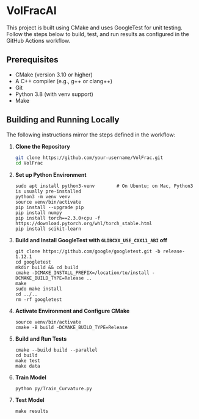 # VolFracAI

This project is built using CMake and uses GoogleTest for unit testing. Follow the steps below to build, test, and run results as configured in the GitHub Actions workflow.

## Prerequisites

- CMake (version 3.10 or higher)
- A C++ compiler (e.g., g++ or clang++)
- Git
- Python 3.8 (with venv support)
- Make

## Building and Running Locally

The following instructions mirror the steps defined in the workflow:

1. **Clone the Repository**

   ```bash
   git clone https://github.com/your-username/VolFrac.git
   cd VolFrac
   ```

2. **Set up Python Environment**
    ```
    sudo apt install python3-venv        # On Ubuntu; on Mac, Python3 is usually pre-installed
    python3 -m venv venv
    source venv/bin/activate
    pip install --upgrade pip
    pip install numpy
    pip install torch==2.3.0+cpu -f https://download.pytorch.org/whl/torch_stable.html
    pip install scikit-learn
    ```

3. **Build and Install GoogleTest with `GLIBCXX_USE_CXX11_ABI` off**
    ```
    git clone https://github.com/google/googletest.git -b release-1.12.1
    cd googletest
    mkdir build && cd build
    cmake -DCMAKE_INSTALL_PREFIX=/location/to/install -DCMAKE_BUILD_TYPE=Release ..
    make
    sudo make install
    cd ../..
    rm -rf googletest
    ```

4. **Activate Environment and Configure CMake**
    ```
    source venv/bin/activate
    cmake -B build -DCMAKE_BUILD_TYPE=Release
    ```

5. **Build and Run Tests**
    ```
    cmake --build build --parallel
    cd build
    make test
    make data
    ```

6. **Train Model**
    ```
    python py/Train_Curvature.py
    ```

7. **Test Model**
    ```
    make results
    ```